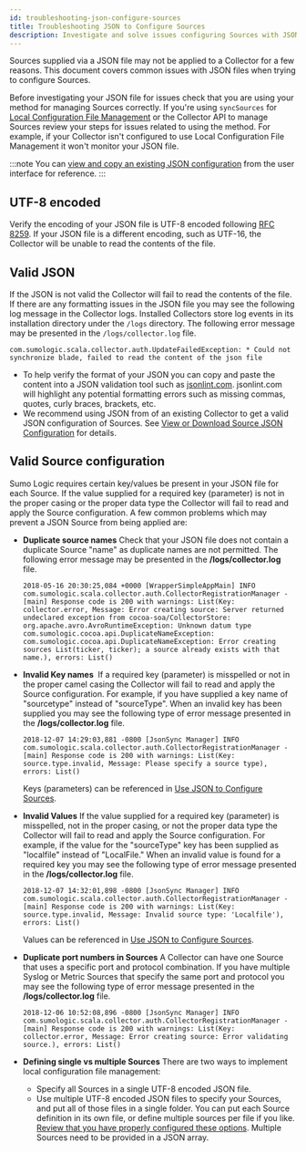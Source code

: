 ```yaml
---
id: troubleshooting-json-configure-sources
title: Troubleshooting JSON to Configure Sources
description: Investigate and solve issues configuring Sources with JSON.
---
```




Sources supplied via a JSON file may not be applied to a Collector for a few reasons. This document covers common issues with JSON files when trying to configure Sources.

Before investigating your JSON file for issues check that you are using your method for managing Sources correctly. If you're using `syncSources` for [Local Configuration File Management](/docs/send-data/use-json-configure-sources/local-configuration-file-management) or the Collector API to manage Sources review your steps for issues related to using the method. For example, if your Collector isn't configured to use Local Configuration File Management it won't monitor your JSON file.

:::note
You can [view and copy an existing JSON configuration](/docs/send-data/use-json-configure-sources/local-configuration-file-management/view-download-source-json-configuration.md) from the user interface for reference.
:::

## UTF-8 encoded

Verify the encoding of your JSON file is UTF-8 encoded following [RFC 8259](https://tools.ietf.org/html/rfc8259). If your JSON file is a different encoding, such as UTF-16, the Collector will be unable to read the contents of the file. 
## Valid JSON

If the JSON is not valid the Collector will fail to read the contents of the file. If there are any formatting issues in the JSON file you may see the following log message in the Collector logs. Installed Collectors store log events in its installation directory under the `/logs` directory. The following error message may be presented in the `/logs/collector.log` file.

```
com.sumologic.scala.collector.auth.UpdateFailedException: * Could not synchronize blade, failed to read the content of the json file
```

 * To help verify the format of your JSON you can copy and paste the content into a JSON validation tool such as [jsonlint.com](https://support.sumologic.com/support/s/articles/jsonlint.com). jsonlint.com will highlight any potential formatting errors such as missing commas, quotes, curly braces, brackets, etc.
 * We recommend using JSON from of an existing Collector to get a valid JSON configuration of Sources. See [View or Download Source JSON Configuration](/docs/send-data/use-json-configure-sources/local-configuration-file-management/view-download-source-json-configuration.md) for details.

## Valid Source configuration

Sumo Logic requires certain key/values be present in your JSON file for each Source. If the value supplied for a required key (parameter) is not in the proper casing or the proper data type the Collector will fail to read and apply the Source configuration. A few common problems which may prevent a JSON Source from being applied are:

* **Duplicate source names** Check that your JSON file does not contain a duplicate Source "name" as duplicate names are not permitted. The following error message may be presented in the **/logs/collector.log** file.

    ```
    2018-05-16 20:30:25,084 +0000 [WrapperSimpleAppMain] INFO com.sumologic.scala.collector.auth.CollectorRegistrationManager - [main] Response code is 200 with warnings: List(Key: collector.error, Message: Error creating source: Server returned undeclared exception from cocoa-soa/CollectorStore: org.apache.avro.AvroRuntimeException: Unknown datum type com.sumologic.cocoa.api.DuplicateNameException: com.sumologic.cocoa.api.DuplicateNameException: Error creating sources List(ticker, ticker); a source already exists with that name.), errors: List()
    ```

* **Invalid Key names**  If a required key (parameter) is misspelled or not in the proper camel casing the Collector will fail to read and apply the Source configuration. For example, if you have supplied a key name of "sourcetype" instead of "sourceType". When an invalid key has been supplied you may see the following type of error message presented in the **/logs/collector.log** file. 

    ```
    2018-12-07 14:29:03,881 -0800 [JsonSync Manager] INFO com.sumologic.scala.collector.auth.CollectorRegistrationManager - [main] Response code is 200 with warnings: List(Key: source.type.invalid, Message: Please specify a source type), errors: List()
    ```

    Keys (parameters) can be referenced in [Use JSON to Configure Sources](/docs/send-data/use-json-configure-sources).

* **Invalid Values** If the value supplied for a required key (parameter) is misspelled, not in the proper casing, or not the proper data type the Collector will fail to read and apply the Source configuration. For example, if the value for the "sourceType" key has been supplied as "localfile" instead of "LocalFile." When an invalid value is found for a required key you may see the following type of error message presented in the **/logs/collector.log** file. 

    ```
    2018-12-07 14:32:01,898 -0800 [JsonSync Manager] INFO com.sumologic.scala.collector.auth.CollectorRegistrationManager - [main] Response code is 200 with warnings: List(Key: source.type.invalid, Message: Invalid source type: 'Localfile'), errors: List()
    ```

    Values can be referenced in [Use JSON to Configure Sources](/docs/send-data/use-json-configure-sources).    

* **Duplicate port numbers in Sources** A Collector can have one Source that uses a specific port and protocol combination. If you have multiple Syslog or Metric Sources that specify the same port and protocol you may see the following type of error message presented in the **/logs/collector.log** file. 

    ```
    2018-12-06 10:52:08,896 -0800 [JsonSync Manager] INFO com.sumologic.scala.collector.auth.CollectorRegistrationManager - [main] Response code is 200 with warnings: List(Key: collector.error, Message: Error creating source: Error validating source.), errors: List()
    ```

* **Defining single vs multiple Sources**
 There are two ways to implement local configuration file management:

  * Specify all Sources in a single UTF-8 encoded JSON file. 
  * Use multiple UTF-8 encoded JSON files to specify your Sources, and put all of those files in a single folder. You can put each Source definition in its own file, or define multiple sources per file if you like. [Review that you have properly configured these options](/docs/send-data/use-json-configure-sources/local-configuration-file-management). Multiple Sources need to be provided in a JSON array.

